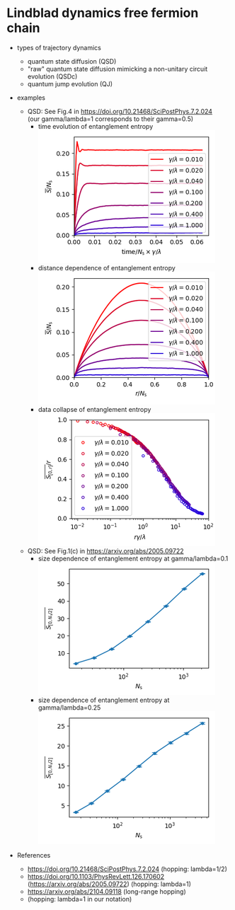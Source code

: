 # Lindblad dynamics free fermion chain

- types of trajectory dynamics
  - quantum state diffusion (QSD)
  - "raw" quantum state diffusion mimicking a non-unitary circuit evolution (QSDc)
  - quantum jump evolution (QJ)

- examples
  - QSD: See Fig.4 in https://doi.org/10.21468/SciPostPhys.7.2.024<br>
    (our gamma/lambda=1 corresponds to their gamma=0.5)
    - time evolution of entanglement entropy<br>
      ![time evolution](./QSD/dat_example/Ns512/fig_timeevol_ee_Ns512_dt0.050000_gamma_all.png)
    - distance dependence of entanglement entropy<br>
      ![distance dependence](./QSD/dat_example/Ns512/fig_dist_ee_Ns512_dt0.050000_gamma_all.png)
    - data collapse of entanglement entropy<br>
      ![data collapse](./QSD/dat_example/Ns512/fig_collapse_ee_Ns512_dt0.050000_gamma_all.png)
  - QSD: See Fig.1(c) in https://arxiv.org/abs/2005.09722<br>
    - size dependence of entanglement entropy at gamma/lambda=0.1<br>
      ![data collapse](./QSD/dat_example/gamma0.1/fig_sizedep_ee_dt0.050000_gamma0.100000.png)
    - size dependence of entanglement entropy at gamma/lambda=0.25<br>
      ![data collapse](./QSD/dat_example/gamma0.25/fig_sizedep_ee_dt0.050000_gamma0.250000.png)

- References
  - https://doi.org/10.21468/SciPostPhys.7.2.024 (hopping: lambda=1/2)
  - https://doi.org/10.1103/PhysRevLett.126.170602 (https://arxiv.org/abs/2005.09722) (hopping: lambda=1)
  - https://arxiv.org/abs/2104.09118 (long-range hopping)
  - (hopping: lambda=1 in our notation)
